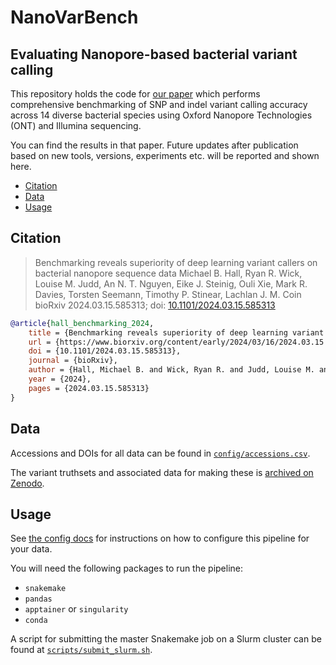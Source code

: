 # NanoVarBench

## Evaluating Nanopore-based bacterial variant calling

This repository holds the code for [our paper][doi] which performs comprehensive benchmarking of SNP and indel variant calling accuracy across 14 diverse bacterial species using Oxford Nanopore Technologies (ONT) and Illumina sequencing.

You can find the results in that paper. Future updates after publication based on new tools, versions, experiments etc. will be reported and shown here.

- [Citation](#citation)
- [Data](#data)
- [Usage](#usage)

## Citation

>  Benchmarking reveals superiority of deep learning variant callers on bacterial nanopore sequence data
Michael B. Hall, Ryan R. Wick, Louise M. Judd, An N. T. Nguyen, Eike J. Steinig, Ouli Xie, Mark R. Davies, Torsten Seemann, Timothy P. Stinear, Lachlan J. M. Coin
bioRxiv 2024.03.15.585313; doi: [10.1101/2024.03.15.585313][doi]

```bibtex
@article{hall_benchmarking_2024,
    title = {Benchmarking reveals superiority of deep learning variant callers on bacterial nanopore sequence data},
    url = {https://www.biorxiv.org/content/early/2024/03/16/2024.03.15.585313},
    doi = {10.1101/2024.03.15.585313},
    journal = {bioRxiv},
    author = {Hall, Michael B. and Wick, Ryan R. and Judd, Louise M. and Nguyen, An N. T. and Steinig, Eike J. and Xie, Ouli and Davies, Mark R. and Seemann, Torsten and Stinear, Timothy P. and Coin, Lachlan J. M.},
    year = {2024},
    pages = {2024.03.15.585313}
}
```

## Data

Accessions and DOIs for all data can be found in [`config/accessions.csv`](./config/accessions.csv).

The variant truthsets and associated data for making these is [archived on Zenodo][truth].

## Usage

See [the config docs](./config/README.md) for instructions on how to configure this pipeline for your data.

You will need the following packages to run the pipeline:

- `snakemake`
- `pandas`
- `apptainer` or `singularity`
- `conda`

A script for submitting the master Snakemake job on a Slurm cluster can be found at [`scripts/submit_slurm.sh`](./scripts/submit_slurm.sh).


[doi]: https://doi.org/10.1101/2024.03.15.585313 
[truth]: https://zenodo.org/doi/10.5281/zenodo.10867170